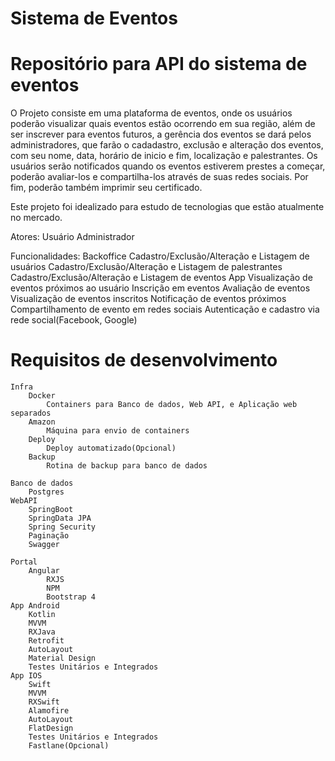 # Sistema de Eventos
# Repositório para API do sistema de eventos

O Projeto consiste em uma plataforma de eventos, onde os usuários poderão visualizar quais eventos estão ocorrendo em sua região,
além de ser inscrever para eventos futuros, a gerência dos eventos se dará pelos administradores, que farão o cadadastro, exclusão e alteração dos eventos, com seu nome, data, horário de inicio e fim, localização e palestrantes. Os usuários serão notificados quando os eventos estiverem
prestes a começar, poderão avaliar-los e compartilha-los através de suas redes sociais. Por fim, poderão também imprimir seu certificado.

Este projeto foi idealizado para estudo de tecnologias que estão atualmente no mercado.


Atores:
	Usuário
	Administrador
  
Funcionalidades:
	Backoffice
		Cadastro/Exclusão/Alteração e Listagem de usuários
		Cadastro/Exclusão/Alteração e Listagem de palestrantes
		Cadastro/Exclusão/Alteração e Listagem de eventos
	App
		Visualização de eventos próximos ao usuário
		Inscrição em eventos
		Avaliação de eventos
		Visualização de eventos inscritos
		Notificação de eventos próximos
		Compartilhamento de evento em redes sociais
		Autenticação e cadastro via rede social(Facebook, Google)

# Requisitos de desenvolvimento
	Infra
		Docker
			Containers para Banco de dados, Web API, e Aplicação web separados
		Amazon
			Máquina para envio de containers
		Deploy 
			Deploy automatizado(Opcional)
		Backup
			Rotina de backup para banco de dados

	Banco de dados
		Postgres
	WebAPI
		SpringBoot
		SpringData JPA
		Spring Security
		Paginação
		Swagger

	Portal
		Angular
			RXJS
			NPM
			Bootstrap 4
	App Android
		Kotlin
		MVVM
		RXJava
		Retrofit
		AutoLayout
		Material Design
		Testes Unitários e Integrados
	App IOS
		Swift
		MVVM
		RXSwift
		Alamofire
		AutoLayout
		FlatDesign
		Testes Unitários e Integrados
		Fastlane(Opcional)
